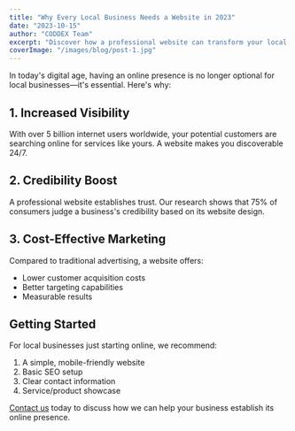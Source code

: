 ```yaml
---
title: "Why Every Local Business Needs a Website in 2023"
date: "2023-10-15"
author: "CODDEX Team"
excerpt: "Discover how a professional website can transform your local business and help you reach more customers."
coverImage: "/images/blog/post-1.jpg"
---
```


In today's digital age, having an online presence is no longer optional for local businesses—it's essential. Here's why:

## 1. Increased Visibility

With over 5 billion internet users worldwide, your potential customers are searching online for services like yours. A website makes you discoverable 24/7.

## 2. Credibility Boost

A professional website establishes trust. Our research shows that 75% of consumers judge a business's credibility based on its website design.

## 3. Cost-Effective Marketing

Compared to traditional advertising, a website offers:
- Lower customer acquisition costs
- Better targeting capabilities
- Measurable results

## Getting Started

For local businesses just starting online, we recommend:
1. A simple, mobile-friendly website
2. Basic SEO setup
3. Clear contact information
4. Service/product showcase

[Contact us](/contact) today to discuss how we can help your business establish its online presence.
